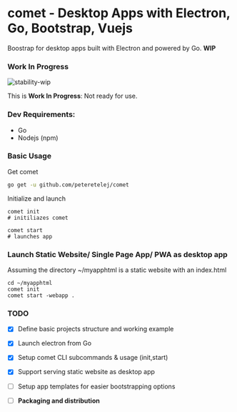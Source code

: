 # comet - Desktop Apps with Electron, Go, Bootstrap, Vuejs

Boostrap for desktop apps built with Electron and powered by Go. __WIP__

### Work In Progress
![stability-wip](https://img.shields.io/badge/stability-work_in_progress-lightgrey.svg)

This is __Work In Progress__: Not ready for use.


### Dev Requirements:

- Go
- Nodejs (npm)
	
### Basic Usage

Get comet
``` bash
go get -u github.com/peteretelej/comet
```

Initialize and launch
```
comet init
# initiliazes comet

comet start
# launches app
```

### Launch Static Website/ Single Page App/ PWA as desktop app
Assuming the directory ~/myapphtml is a static website with an index.html

```
cd ~/myapphtml
comet init
comet start -webapp .
```

### TODO

- [x] Define basic projects structure and working example
- [x] Launch electron from Go
- [x] Setup comet CLI subcommands & usage (init,start)
- [x] Support serving static website as desktop app
- [ ] Setup app templates for easier bootstrapping options
- [ ] __Packaging and distribution__


